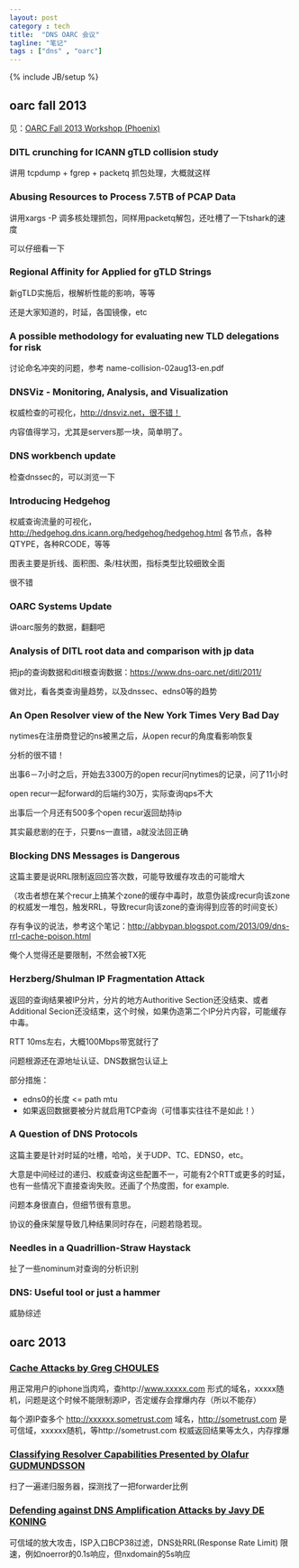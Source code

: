 ```yaml
---
layout: post
category : tech
title:  "DNS OARC 会议"
tagline: "笔记"
tags : ["dns" , "oarc"] 
---
```

{% include JB/setup %}

## oarc fall 2013

见：[OARC Fall 2013 Workshop (Phoenix)](https://indico.dns-oarc.net/conferenceOtherViews.py?view=standard&confId=1)

### DITL crunching for ICANN gTLD collision study
讲用 tcpdump + fgrep + packetq 抓包处理，大概就这样

### Abusing Resources to Process 7.5TB of PCAP Data
讲用xargs -P 调多核处理抓包，同样用packetq解包，还吐槽了一下tshark的速度

可以仔细看一下


### Regional Affinity for Applied for gTLD Strings
新gTLD实施后，根解析性能的影响，等等

还是大家知道的，时延，各国镜像，etc

### A possible methodology for evaluating new TLD delegations for risk

讨论命名冲突的问题，参考 name-collision-02aug13-en.pdf

### DNSViz - Monitoring, Analysis, and Visualization
权威检查的可视化，http://dnsviz.net，很不错！

内容值得学习，尤其是servers那一块，简单明了。

### DNS workbench update

检查dnssec的，可以浏览一下

### Introducing Hedgehog
权威查询流量的可视化，http://hedgehog.dns.icann.org/hedgehog/hedgehog.html
各节点，各种QTYPE，各种RCODE，等等

图表主要是折线、面积图、条/柱状图，指标类型比较细致全面

很不错

### OARC Systems Update

讲oarc服务的数据，翻翻吧

### Analysis of DITL root data and comparison with jp data
把jp的查询数据和ditl根查询数据：https://www.dns-oarc.net/ditl/2011/ 

做对比，看各类查询量趋势，以及dnssec、edns0等的趋势


### An Open Resolver view of the New York Times Very Bad Day

nytimes在注册商登记的ns被黑之后，从open recur的角度看影响恢复

分析的很不错！

出事6－7小时之后，开始去3300万的open recur问nytimes的记录，问了11小时

open recur一起forward的后端约30万，实际查询qps不大

出事后一个月还有500多个open recur返回劫持ip

其实最悲剧的在于，只要ns一直错，a就没法回正确

### Blocking DNS Messages is Dangerous
这篇主要是说RRL限制返回应答次数，可能导致缓存攻击的可能增大

（攻击者想在某个recur上搞某个zone的缓存中毒时，故意伪装成recur向该zone的权威发一堆包，触发RRL，导致recur向该zone的查询得到应答的时间变长）

存有争议的说法，参考这个笔记：http://abbypan.blogspot.com/2013/09/dns-rrl-cache-poison.html

俺个人觉得还是要限制，不然会被TX死

### Herzberg/Shulman IP Fragmentation Attack
返回的查询结果被IP分片，分片的地方Authoritive Section还没结束、或者Additional Secion还没结束，这个时候，如果伪造第二个IP分片内容，可能缓存中毒。

RTT 10ms左右，大概100Mbps带宽就行了

问题根源还在源地址认证、DNS数据包认证上

部分措施：
- edns0的长度 <= path mtu
- 如果返回数据要被分片就启用TCP查询（可惜事实往往不是如此！）
 
### A Question of DNS Protocols
这篇主要是针对时延的吐槽，哈哈，关于UDP、TC、EDNS0，etc。

大意是中间经过的递归、权威查询这些配置不一，可能有2个RTT或更多的时延，也有一些情况下直接查询失败。还画了个热度图，for example.

问题本身很直白，但细节很有意思。

协议的叠床架屋导致几种结果同时存在，问题若隐若现。
 
### Needles in a Quadrillion-Straw Haystack

扯了一些nominum对查询的分析识别

### DNS: Useful tool or just a hammer   

威胁综述 

## oarc 2013
### [Cache Attacks by Greg CHOULES](https://indico.dns-oarc.net/indico/contributionDisplay.py?contribId=26&confId=0)

用正常用户的iphone当肉鸡，查http://www.xxxxx.com  形式的域名，xxxxx随机，问题是这个时候不能限制源IP，否定缓存会撑爆内存（所以不能存）

每个源IP查多个 http://xxxxxx.sometrust.com  域名，http://sometrust.com 是可信域，xxxxxx随机，等http://sometrust.com 权威返回结果等太久，内存撑爆

### [Classifying Resolver Capabilities Presented by Olafur GUDMUNDSSON](https://indico.dns-oarc.net/indico/contributionDisplay.py?contribId=26&confId=0)

扫了一遍递归服务器，探测找了一把forwarder比例

### [Defending against DNS Amplification Attacks  by Javy DE KONING](https://indico.dns-oarc.net/indico/contributionDisplay.py?contribId=4&confId=0)

可信域的放大攻击，ISP入口BCP38过滤，DNS处RRL(Response Rate Limit) 限速，例如noerror的0.1s响应，但nxdomain的5s响应
